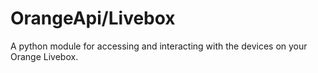 # OrangeApi/Livebox
 A python module for accessing and interacting with the devices on your Orange Livebox.
